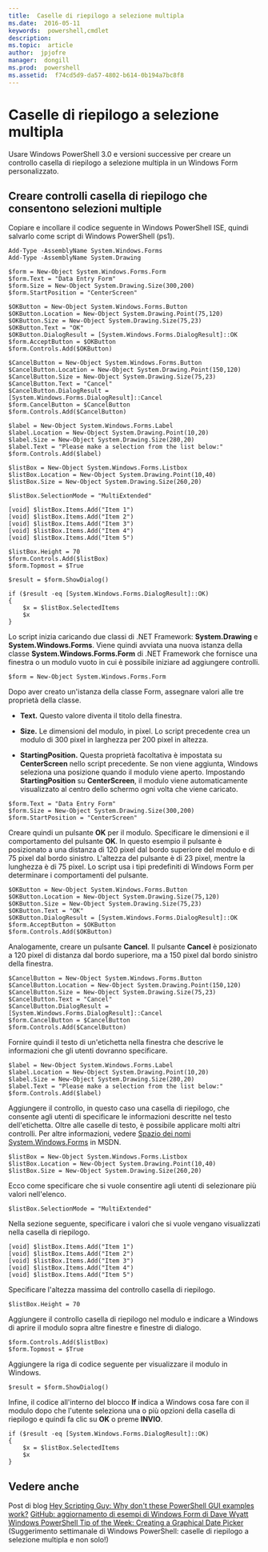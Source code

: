 ```yaml
---
title:  Caselle di riepilogo a selezione multipla
ms.date:  2016-05-11
keywords:  powershell,cmdlet
description:  
ms.topic:  article
author:  jpjofre
manager:  dongill
ms.prod:  powershell
ms.assetid:  f74cd5d9-da57-4802-b614-0b194a7bc8f8
---
```


# Caselle di riepilogo a selezione multipla
Usare Windows PowerShell 3.0 e versioni successive per creare un controllo casella di riepilogo a selezione multipla in un Windows Form personalizzato.

## Creare controlli casella di riepilogo che consentono selezioni multiple
Copiare e incollare il codice seguente in Windows PowerShell ISE, quindi salvarlo come script di Windows PowerShell (ps1).

```
Add-Type -AssemblyName System.Windows.Forms
Add-Type -AssemblyName System.Drawing

$form = New-Object System.Windows.Forms.Form 
$form.Text = "Data Entry Form"
$form.Size = New-Object System.Drawing.Size(300,200) 
$form.StartPosition = "CenterScreen"

$OKButton = New-Object System.Windows.Forms.Button
$OKButton.Location = New-Object System.Drawing.Point(75,120)
$OKButton.Size = New-Object System.Drawing.Size(75,23)
$OKButton.Text = "OK"
$OKButton.DialogResult = [System.Windows.Forms.DialogResult]::OK
$form.AcceptButton = $OKButton
$form.Controls.Add($OKButton)

$CancelButton = New-Object System.Windows.Forms.Button
$CancelButton.Location = New-Object System.Drawing.Point(150,120)
$CancelButton.Size = New-Object System.Drawing.Size(75,23)
$CancelButton.Text = "Cancel"
$CancelButton.DialogResult = [System.Windows.Forms.DialogResult]::Cancel
$form.CancelButton = $CancelButton
$form.Controls.Add($CancelButton)

$label = New-Object System.Windows.Forms.Label
$label.Location = New-Object System.Drawing.Point(10,20) 
$label.Size = New-Object System.Drawing.Size(280,20) 
$label.Text = "Please make a selection from the list below:"
$form.Controls.Add($label) 

$listBox = New-Object System.Windows.Forms.Listbox 
$listBox.Location = New-Object System.Drawing.Point(10,40) 
$listBox.Size = New-Object System.Drawing.Size(260,20) 

$listBox.SelectionMode = "MultiExtended"

[void] $listBox.Items.Add("Item 1")
[void] $listBox.Items.Add("Item 2")
[void] $listBox.Items.Add("Item 3")
[void] $listBox.Items.Add("Item 4")
[void] $listBox.Items.Add("Item 5")

$listBox.Height = 70
$form.Controls.Add($listBox) 
$form.Topmost = $True

$result = $form.ShowDialog()

if ($result -eq [System.Windows.Forms.DialogResult]::OK)
{
    $x = $listBox.SelectedItems
    $x
}
```

Lo script inizia caricando due classi di .NET Framework: **System.Drawing** e **System.Windows.Forms**. Viene quindi avviata una nuova istanza della classe **System.Windows.Forms.Form** di .NET Framework che fornisce una finestra o un modulo vuoto in cui è possibile iniziare ad aggiungere controlli.

```
$form = New-Object System.Windows.Forms.Form
```

Dopo aver creato un'istanza della classe Form, assegnare valori alle tre proprietà della classe.

-   **Text.** Questo valore diventa il titolo della finestra.

-   **Size.** Le dimensioni del modulo, in pixel. Lo script precedente crea un modulo di 300 pixel in larghezza per 200 pixel in altezza.

-   **StartingPosition.** Questa proprietà facoltativa è impostata su **CenterScreen** nello script precedente. Se non viene aggiunta, Windows seleziona una posizione quando il modulo viene aperto. Impostando **StartingPosition** su **CenterScreen**, il modulo viene automaticamente visualizzato al centro dello schermo ogni volta che viene caricato.

```
$form.Text = "Data Entry Form"
$form.Size = New-Object System.Drawing.Size(300,200) 
$form.StartPosition = "CenterScreen"
```

Creare quindi un pulsante **OK** per il modulo. Specificare le dimensioni e il comportamento del pulsante **OK**. In questo esempio il pulsante è posizionato a una distanza di 120 pixel dal bordo superiore del modulo e di 75 pixel dal bordo sinistro. L'altezza del pulsante è di 23 pixel, mentre la lunghezza è di 75 pixel. Lo script usa i tipi predefiniti di Windows Form per determinare i comportamenti del pulsante.

```
$OKButton = New-Object System.Windows.Forms.Button
$OKButton.Location = New-Object System.Drawing.Size(75,120)
$OKButton.Size = New-Object System.Drawing.Size(75,23)
$OKButton.Text = "OK"
$OKButton.DialogResult = [System.Windows.Forms.DialogResult]::OK
$form.AcceptButton = $OKButton
$form.Controls.Add($OKButton)
```

Analogamente, creare un pulsante **Cancel**. Il pulsante **Cancel** è posizionato a 120 pixel di distanza dal bordo superiore, ma a 150 pixel dal bordo sinistro della finestra.

```
$CancelButton = New-Object System.Windows.Forms.Button
$CancelButton.Location = New-Object System.Drawing.Point(150,120)
$CancelButton.Size = New-Object System.Drawing.Size(75,23)
$CancelButton.Text = "Cancel"
$CancelButton.DialogResult = [System.Windows.Forms.DialogResult]::Cancel
$form.CancelButton = $CancelButton
$form.Controls.Add($CancelButton)
```

Fornire quindi il testo di un'etichetta nella finestra che descrive le informazioni che gli utenti dovranno specificare.

```
$label = New-Object System.Windows.Forms.Label
$label.Location = New-Object System.Drawing.Point(10,20) 
$label.Size = New-Object System.Drawing.Size(280,20) 
$label.Text = "Please make a selection from the list below:"
$form.Controls.Add($label)
```

Aggiungere il controllo, in questo caso una casella di riepilogo, che consente agli utenti di specificare le informazioni descritte nel testo dell'etichetta. Oltre alle caselle di testo, è possibile applicare molti altri controlli. Per altre informazioni, vedere [Spazio dei nomi System.Windows.Forms](http://msdn.microsoft.com/library/k50ex0x9(v=vs.110).aspx) in MSDN.

```
$listBox = New-Object System.Windows.Forms.Listbox 
$listBox.Location = New-Object System.Drawing.Point(10,40) 
$listBox.Size = New-Object System.Drawing.Size(260,20)
```

Ecco come specificare che si vuole consentire agli utenti di selezionare più valori nell'elenco.

```
$listBox.SelectionMode = "MultiExtended"
```

Nella sezione seguente, specificare i valori che si vuole vengano visualizzati nella casella di riepilogo.

```
[void] $listBox.Items.Add("Item 1")
[void] $listBox.Items.Add("Item 2")
[void] $listBox.Items.Add("Item 3")
[void] $listBox.Items.Add("Item 4")
[void] $listBox.Items.Add("Item 5")
```

Specificare l'altezza massima del controllo casella di riepilogo.

```
$listBox.Height = 70
```

Aggiungere il controllo casella di riepilogo nel modulo e indicare a Windows di aprire il modulo sopra altre finestre e finestre di dialogo.

```
$form.Controls.Add($listBox) 
$form.Topmost = $True
```

Aggiungere la riga di codice seguente per visualizzare il modulo in Windows.

```
$result = $form.ShowDialog()
```

Infine, il codice all'interno del blocco **If** indica a Windows cosa fare con il modulo dopo che l'utente seleziona una o più opzioni della casella di riepilogo e quindi fa clic su **OK** o preme **INVIO**.

```
if ($result -eq [System.Windows.Forms.DialogResult]::OK)
{
    $x = $listBox.SelectedItems
    $x
}
```

## Vedere anche
Post di blog [Hey Scripting Guy:  Why don't these PowerShell GUI examples work?](http://go.microsoft.com/fwlink/?LinkId=506644)
[GitHub: aggiornamento di esempi di Windows Form di Dave Wyatt](https://github.com/dlwyatt/WinFormsExampleUpdates)
[Windows PowerShell Tip of the Week:  Creating a Graphical Date Picker](http://technet.microsoft.com/library/ff730950.aspx) (Suggerimento settimanale di Windows PowerShell: caselle di riepilogo a selezione multipla e non solo!)



<!--HONumber=May16_HO2-->


